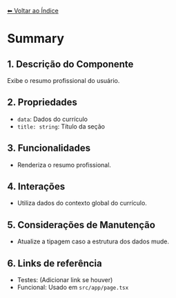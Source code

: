 [⬅ Voltar ao Índice](../README_INDEX.md)

# Summary

## 1. Descrição do Componente
Exibe o resumo profissional do usuário.

## 2. Propriedades
- `data`: Dados do currículo
- `title: string`: Título da seção

## 3. Funcionalidades
- Renderiza o resumo profissional.

## 4. Interações
- Utiliza dados do contexto global do currículo.

## 5. Considerações de Manutenção
- Atualize a tipagem caso a estrutura dos dados mude.

## 6. Links de referência
- Testes: (Adicionar link se houver)
- Funcional: Usado em `src/app/page.tsx`
